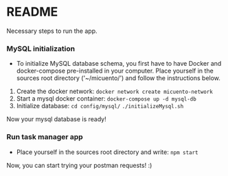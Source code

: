 # README #

Necessary steps to run the app. 

### MySQL initialization

* To initialize MySQL database schema, you first have to have Docker and docker-compose pre-installed in your computer.
Place yourself in the sources root directory ('~/micuento/') and follow the instructions below.
1. Create the docker network:
`docker network create micuento-network`
2. Start a mysql docker container:
`docker-compose up -d mysql-db`
3. Initialize database: 
`cd config/mysql/`
`./initializeMysql.sh`

Now your mysql database is ready! 

### Run task manager app

* Place yourself in the sources root directory and write: 
`npm start`

Now, you can start trying your postman requests! :)